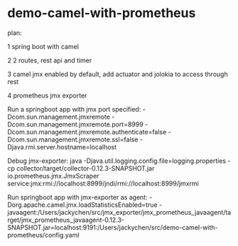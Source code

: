 # demo-camel-with-prometheus

plan:

1 spring boot with camel

2 2 routes, rest api and timer

3 camel jmx enabled by default, add actuator and jolokia to access through rest

4 prometheus jmx exporter

Run a springboot app with jmx port specified:
-Dcom.sun.management.jmxremote -Dcom.sun.management.jmxremote.port=8999 -Dcom.sun.management.jmxremote.authenticate=false -Dcom.sun.management.jmxremote.ssl=false -Djava.rmi.server.hostname=localhost

Debug jmx-exporter:
java -Djava.util.logging.config.file=logging.properties -cp collector/target/collector-0.12.3-SNAPSHOT.jar  io.prometheus.jmx.JmxScraper  service:jmx:rmi://localhost:8999/jndi/rmi://localhost:8999/jmxrmi

Run springboot app with jmx-exporter as agent:
-Dorg.apache.camel.jmx.loadStatisticsEnabled=true -javaagent:/Users/jackychen/src/jmx_exporter/jmx_prometheus_javaagent/target/jmx_prometheus_javaagent-0.12.3-SNAPSHOT.jar=localhost:9191:/Users/jackychen/src/demo-camel-with-prometheus/config.yaml

